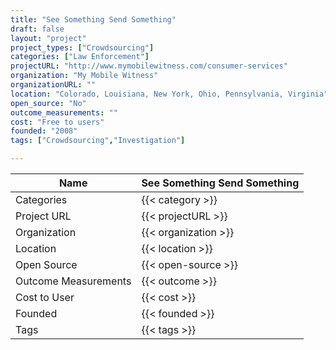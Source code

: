 ```yaml
---
title: "See Something Send Something"
draft: false
layout: "project"
project_types: ["Crowdsourcing"]
categories: ["Law Enforcement"]
projectURL: "http://www.mymobilewitness.com/consumer-services"
organization: "My Mobile Witness"
organizationURL: ""
location: "Colorado, Louisiana, New York, Ohio, Pennsylvania, Virginia"
open_source: "No"
outcome_measurements: ""
cost: "Free to users"
founded: "2008"
tags: ["Crowdsourcing","Investigation"]

---
```



Name                    |  See Something Send Something    
------------------------|----
Categories              | {{< category >}} 
Project URL             | {{< projectURL >}} 
Organization            | {{< organization >}} 
Location                | {{< location >}} 
Open Source             | {{< open-source >}} 
Outcome Measurements    | {{< outcome >}} 
Cost to User            | {{< cost >}} 
Founded                 | {{< founded >}} 
Tags                    | {{< tags >}} 

